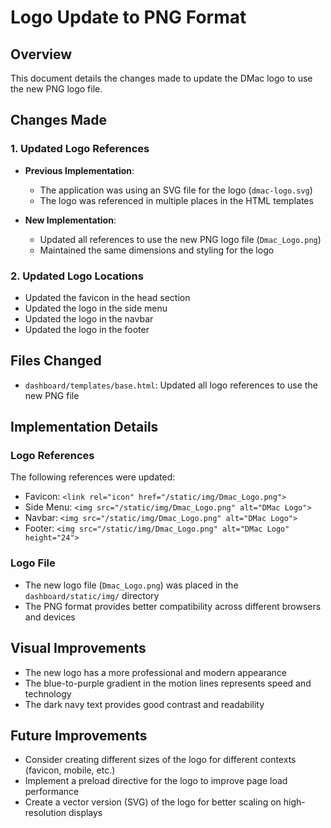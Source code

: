 # Logo Update to PNG Format

## Overview
This document details the changes made to update the DMac logo to use the new PNG logo file.

## Changes Made

### 1. Updated Logo References
- **Previous Implementation**: 
  - The application was using an SVG file for the logo (`dmac-logo.svg`)
  - The logo was referenced in multiple places in the HTML templates

- **New Implementation**:
  - Updated all references to use the new PNG logo file (`Dmac_Logo.png`)
  - Maintained the same dimensions and styling for the logo

### 2. Updated Logo Locations
- Updated the favicon in the head section
- Updated the logo in the side menu
- Updated the logo in the navbar
- Updated the logo in the footer

## Files Changed
- `dashboard/templates/base.html`: Updated all logo references to use the new PNG file

## Implementation Details

### Logo References
The following references were updated:
- Favicon: `<link rel="icon" href="/static/img/Dmac_Logo.png">`
- Side Menu: `<img src="/static/img/Dmac_Logo.png" alt="DMac Logo">`
- Navbar: `<img src="/static/img/Dmac_Logo.png" alt="DMac Logo">`
- Footer: `<img src="/static/img/Dmac_Logo.png" alt="DMac Logo" height="24">`

### Logo File
- The new logo file (`Dmac_Logo.png`) was placed in the `dashboard/static/img/` directory
- The PNG format provides better compatibility across different browsers and devices

## Visual Improvements
- The new logo has a more professional and modern appearance
- The blue-to-purple gradient in the motion lines represents speed and technology
- The dark navy text provides good contrast and readability

## Future Improvements
- Consider creating different sizes of the logo for different contexts (favicon, mobile, etc.)
- Implement a preload directive for the logo to improve page load performance
- Create a vector version (SVG) of the logo for better scaling on high-resolution displays
